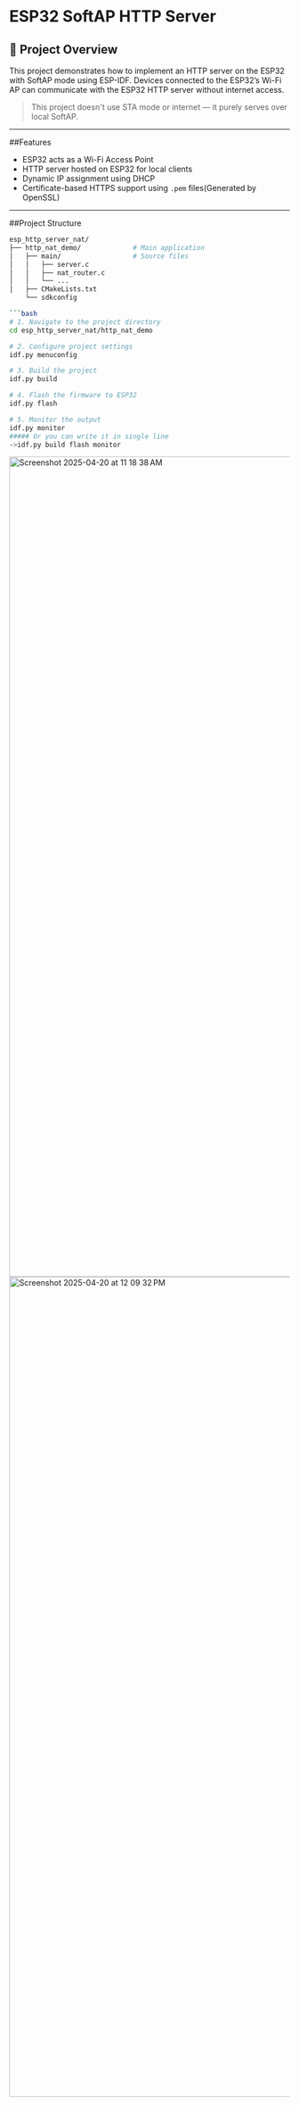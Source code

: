# ESP32 SoftAP HTTP Server 

## 📌 Project Overview

This project demonstrates how to implement an HTTP server on the ESP32 with SoftAP mode using ESP-IDF. Devices connected to the ESP32’s Wi-Fi AP can communicate with the ESP32 HTTP server without internet access.

> This project doesn't use STA mode or internet — it purely serves over local SoftAP.

---

##Features

- ESP32 acts as a Wi-Fi Access Point
- HTTP server hosted on ESP32 for local clients
- Dynamic IP assignment using DHCP
- Certificate-based HTTPS support using `.pem` files(Generated by OpenSSL)

---

##Project Structure

```bash
esp_http_server_nat/
├── http_nat_demo/             # Main application
│   ├── main/                  # Source files
│   │   ├── server.c
│   │   ├── nat_router.c
│   │   └── ...
│   ├── CMakeLists.txt
    └── sdkconfig

```bash
# 1. Navigate to the project directory
cd esp_http_server_nat/http_nat_demo

# 2. Configure project settings
idf.py menuconfig

# 3. Build the project
idf.py build

# 4. Flash the firmware to ESP32
idf.py flash

# 5. Monitor the output
idf.py monitor
##### Or you can write it in single line
->idf.py build flash monitor

```
<img width="1470" alt="Screenshot 2025-04-20 at 11 18 38 AM" src="https://github.com/user-attachments/assets/f6dc1bad-563e-4c44-8ea6-29cf25eaa8a9" />
<img width="1470" alt="Screenshot 2025-04-20 at 12 09 32 PM" src="https://github.com/user-attachments/assets/a669d8f1-0056-4258-9423-d07f71e4577b" />




